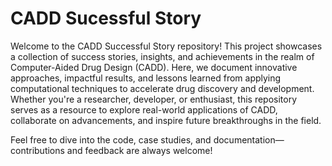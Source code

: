 # CADD Sucessful Story

Welcome to the CADD Successful Story repository! This project showcases a collection of success stories, insights, and achievements in the realm of Computer-Aided Drug Design (CADD). Here, we document innovative approaches, impactful results, and lessons learned from applying computational techniques to accelerate drug discovery and development. Whether you're a researcher, developer, or enthusiast, this repository serves as a resource to explore real-world applications of CADD, collaborate on advancements, and inspire future breakthroughs in the field.

Feel free to dive into the code, case studies, and documentation—contributions and feedback are always welcome!
